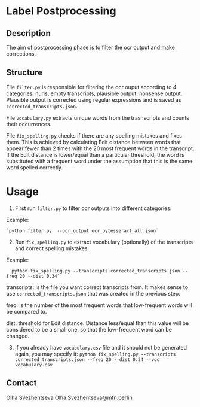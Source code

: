 
# Label Postprocessing 
## Description

The aim of postprocessing phase is to filter the ocr output and make corrections.


## Structure
File `filter.py` is responsible for filtering the ocr ouput according to 4 categories:
nuris, empty transcripts, plausible output, nonsense output.
Plausible output is corrected using regular expressions and is saved as `corrected_transcripts.json`.

 File `vocabulary.py` extracts unique words from the trasnscripts and counts their occurrences.
 
 File `fix_spelling.py` checks if there are any spelling mistakes and fixes them.
 This is achieved by calculating Edit distance between words that appear fewer than 2 times with the 
 20 most frequent words in the transcript. If the Edit distance is lower/equal than a particular threshold,
 the word is substituted with a frequent word under the assumption that this is the same word
 spelled correctly.
 

# Usage
1. First run `filter.py` to filter ocr outputs into different categories.

Example:


    `python filter.py  --ocr_output ocr_pytesseract_all.json`

2. Run `fix_spelling.py` to extract vocabulary (optionally) of the transcripts and correct spelling mistakes.
 
Example:
   
     `python fix_spelling.py --transcripts corrected_transcripts.json --freq 20 --dist 0.34`
     
transcripts: is the file you want correct transcripts from. It makes sense to use 
`corrected_transcripts.json` that was created in the previous step.

freq: is the number of the most frequent words that low-frequent words will be compared to.

dist: threshold for Edit distance. Distance less/equal than this value will be considered
to be a small one, so that the low-frequent word can be changed.

3. If you already have `vocabulary.csv` file and it should not be generated again,
you may specify it:
    `python fix_spelling.py --transcripts corrected_transcripts.json --freq 20 --dist 0.34 --voc vocabulary.csv`

## Contact
Olha Svezhentseva <Olha.Svezhentseva@mfn.berlin>

